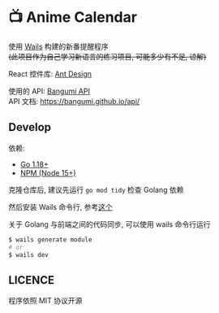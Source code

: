 # 📺 Anime Calendar

使用 [Wails](https://github.com/wailsapp/wails) 构建的新番提醒程序  
~~(此项目作为自己学习新语言的练习项目, 可能多少有不足, 谅解)~~

React 控件库: [Ant Design](https://ant.design/)

使用的 API: [Bangumi API](https://github.com/bangumi/api)  
API 文档: <https://bangumi.github.io/api/>

## Develop

依赖:

* [Go 1.18+](https://golang.org)
* [NPM (Node 15+)](https://nodejs.org)

克隆仓库后, 建议先运行 `go mod tidy` 检查 Golang 依赖

然后安装 Wails 命令行, 参考[这个](https://wails.io/zh-Hans/docs/gettingstarted/installation/)

关于 Golang 与前端之间的代码同步, 可以使用 wails 命令行运行

```bash
$ wails generate module
# or
$ wails dev
```

## LICENCE

程序依照 MIT 协议开源
